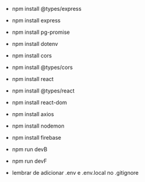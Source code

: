 - npm install @types/express
- npm install express
- npm install pg-promise
- npm install dotenv
- npm install cors
- npm install @types/cors
- npm install react
- npm install @types/react
- npm install react-dom
- npm install axios
- npm install nodemon
- npm install firebase

- npm run devB
- npm run devF

- lembrar de adicionar .env e .env.local no .gitignore